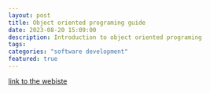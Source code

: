 ```yaml
---
layout: post
title: Object oriented programing guide
date: 2023-08-20 15:09:00
description: Introduction to object oriented programing
tags: 
categories: "software development"
featured: true
---
```

[link to the webiste](https://mashod0.github.io/OOPs/)
